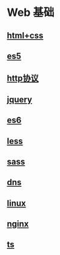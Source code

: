 # Web 基础

## [html+css](./html-css/readme.md)

## [es5](./js/es5/readme.md)

## [http协议](./agreement/readme.md)

## [jquery](./jquery/readme.md)

## [es6](./js/es6/readme.md)

## [less](./sass/readme.md)

## [sass](./sass/readme.md)

## [dns](./js/es6/readme.md)

## [linux](./linux/readme.md)

## [nginx](./nginx/readme.md)

## [ts](./ts/readme.md)
